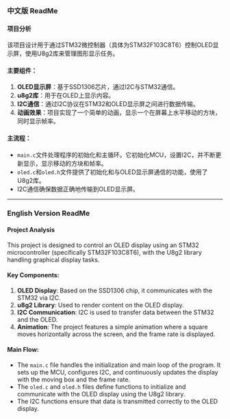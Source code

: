 ### 中文版 ReadMe

#### 项目分析
该项目设计用于通过STM32微控制器（具体为STM32F103C8T6）控制OLED显示屏，使用U8g2库来管理图形显示任务。

#### 主要组件：
1. **OLED显示屏**：基于SSD1306芯片，通过I2C与STM32通信。
2. **u8g2库**：用于在OLED上显示内容。
3. **I2C通信**：通过I2C协议在STM32和OLED显示屏之间进行数据传输。
4. **动画效果**：项目实现了一个简单的动画，显示一个在屏幕上水平移动的方块，同时显示帧率。

#### 主流程：
- `main.c`文件处理程序的初始化和主循环。它初始化MCU，设置I2C，并不断更新显示，显示移动的方块和帧率。
- `oled.c`和`oled.h`文件提供了初始化和与OLED显示屏通信的功能，使用了U8g2库。
- I2C通信确保数据正确地传输到OLED显示屏。

---

### English Version ReadMe

#### Project Analysis
This project is designed to control an OLED display using an STM32 microcontroller (specifically STM32F103C8T6), with the U8g2 library handling graphical display tasks.

#### Key Components:
1. **OLED Display**: Based on the SSD1306 chip, it communicates with the STM32 via I2C.
2. **u8g2 Library**: Used to render content on the OLED display.
3. **I2C Communication**: I2C is used to transfer data between the STM32 and the OLED.
4. **Animation**: The project features a simple animation where a square moves horizontally across the screen, and the frame rate is displayed.

#### Main Flow:
- The `main.c` file handles the initialization and main loop of the program. It sets up the MCU, configures I2C, and continuously updates the display with the moving box and the frame rate.
- The `oled.c` and `oled.h` files define functions to initialize and communicate with the OLED display using the U8g2 library.
- The I2C functions ensure that data is transmitted correctly to the OLED display.

